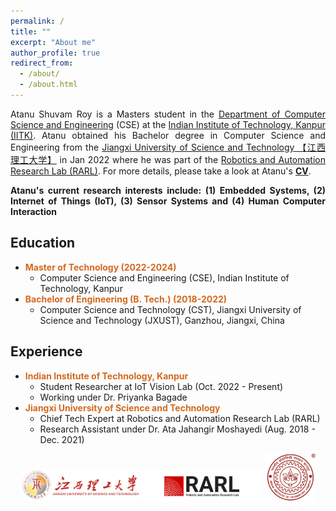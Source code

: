 ```yaml
---
permalink: /
title: ""
excerpt: "About me"
author_profile: true
redirect_from: 
  - /about/
  - /about.html
---
```

<div style="text-align: justify"> <p>
Atanu Shuvam Roy is a Masters student in the <a href="https://www.cse.iitk.ac.in">Department of Computer Science and Engineering</a> (CSE) at the <a href="https://www.iitk.ac.in">Indian Institute of Technology, Kanpur (IITK)</a>. Atanu obtained his Bachelor degree in Computer Science and Engineering from the <a href="www.jxust.edu.cn">Jiangxi University of Science and Technology 【江西理工大学】</a> in Jan 2022 where he was part of the <a href="http://rarlroboticresearchlab.github.io/">Robotics and Automation Research Lab (RARL)</a>. For more details, please take a look at Atanu's <b><a href="/files/Atanu_Roy_CV.pdf">CV</a></b>.
</p>


<p><strong>
Atanu's current research interests include: (1) Embedded Systems, (2) Internet of Things (IoT), (3) Sensor Systems and (4) Human Computer Interaction
</strong></p>


</div>


## Education

* <b><span style="color:Chocolate">Master of Technology (2022-2024)</span></b>
	* Computer Science and Engineering (CSE), Indian Institute of Technology, Kanpur
* <b><span style="color:Chocolate">Bachelor of Engineering (B. Tech.) (2018-2022)</span></b>
	* Computer Science and Technology (CST), Jiangxi University of Science and Technology (JXUST), Ganzhou, Jiangxi, China

## Experience


* <b><span style="color:Chocolate">Indian Institute of Technology, Kanpur</span></b>
	* Student Researcher at IoT Vision Lab (Oct. 2022 - Present)
	* Working under Dr. Priyanka Bagade
* <b><span style="color:Chocolate">Jiangxi University of Science and Technology</span></b>
	* Chief Tech Expert at Robotics and Automation Research Lab (RARL)
	* Research Assistant under Dr. Ata Jahangir Moshayedi (Aug. 2018 - Dec. 2021)


<div><center>
<img style="height:50px" src="/images/jxust.png"/>
<img style="height:50px" src="/images/rarl.png"/>
<img style="height:75px" src="/images/iitkredlogo.png"/>
</center></div>